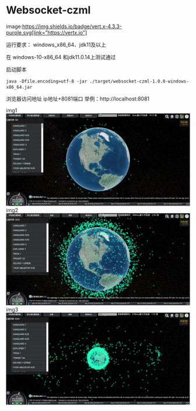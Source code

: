 # Websocket-czml

image:https://img.shields.io/badge/vert.x-4.3.3-purple.svg[link="https://vertx.io"]

运行要求：
windows_x86_64、jdk11及以上

在 windows-10-x86_64 和jdk11.0.14上测试通过

启动脚本
```shell
java -Dfile.encoding=utf-8 -jar ./target/websocket-czml-1.0.0-windows-x86_64.jar
```
浏览器访问地址
ip地址+8081端口
举例：http://localhost:8081

img1
![img.png](./img/img.png)
img2
![img.png](./img/img_1.png)
img3
![img.png](./img/img_2.png)
